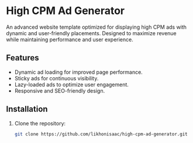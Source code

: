# High CPM Ad Generator

An advanced website template optimized for displaying high CPM ads with dynamic and user-friendly placements. Designed to maximize revenue while maintaining performance and user experience.

## Features
- Dynamic ad loading for improved page performance.
- Sticky ads for continuous visibility.
- Lazy-loaded ads to optimize user engagement.
- Responsive and SEO-friendly design.

## Installation
1. Clone the repository:
   ```bash
   git clone https://github.com/likhonisaac/high-cpm-ad-generator.git
